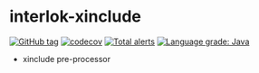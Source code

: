 # interlok-xinclude

[![GitHub tag](https://img.shields.io/github/tag/adaptris/interlok-xinclude.svg)](https://github.com/adaptris/interlok-xinclude/tags) [![codecov](https://codecov.io/gh/adaptris/interlok-xinclude/branch/develop/graph/badge.svg)](https://codecov.io/gh/adaptris/interlok-xinclude) [![Total alerts](https://img.shields.io/lgtm/alerts/g/adaptris/interlok-xinclude.svg?logo=lgtm&logoWidth=18)](https://lgtm.com/projects/g/adaptris/interlok-xinclude/alerts/) [![Language grade: Java](https://img.shields.io/lgtm/grade/java/g/adaptris/interlok-xinclude.svg?logo=lgtm&logoWidth=18)](https://lgtm.com/projects/g/adaptris/interlok-xinclude/context:java)

* xinclude pre-processor
